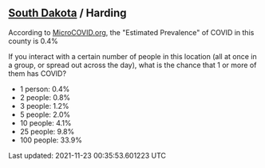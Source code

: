 
## [South Dakota](/united-states/south-dakota) / Harding

According to [MicroCOVID.org](http://microcovid.org),
the "Estimated Prevalence" of COVID in this county is 0.4%

If you interact with a certain number of people in this location
(all at once in a group, or spread out across the day), what is the chance that
1 or more of them has COVID?

- 1 person: 0.4%
- 2 people: 0.8%
- 3 people: 1.2%
- 5 people: 2.0%
- 10 people: 4.1%
- 25 people: 9.8%
- 100 people: 33.9%

Last updated: 2021-11-23 00:35:53.601223 UTC
